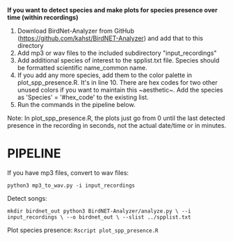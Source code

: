 **If you want to detect species and make plots for species presence over time (within recordings)**

1. Download BirdNet-Analyzer from GitHub (https://github.com/kahst/BirdNET-Analyzer) and add that to this directory
2. Add mp3 or wav files to the included subdirectory "input_recordings"
3. Add additional species of interest to the spplist.txt file. Species should be formatted scientific name_common name.
4. If you add any more species, add them to the color palette in plot_spp_presence.R. It's in line 10. There are hex codes for two other unused colors if you want to maintain this ~aesthetic~. Add the species as 'Species' = '#hex_code' to the existing list.
5. Run the commands in the pipeline below.

Note: In plot_spp_presence.R, the plots just go from 0 until the last detected presence in the recording in seconds, not the actual date/time or in minutes.

# PIPELINE

If you have mp3 files, convert to wav files:

`python3 mp3_to_wav.py -i input_recordings`

Detect songs:

`
mkdir birdnet_out
python3 BirdNET-Analyzer/analyze.py \
--i input_recordings \
--o birdnet_out \
--slist ../spplist.txt
`

Plot species presence:
`Rscript plot_spp_presence.R`
